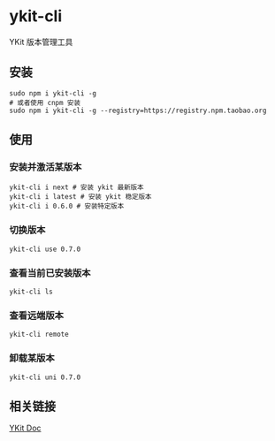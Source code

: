 # ykit-cli

YKit 版本管理工具

## 安装

```shell
sudo npm i ykit-cli -g
# 或者使用 cnpm 安装
sudo npm i ykit-cli -g --registry=https://registry.npm.taobao.org
```

## 使用

### 安装并激活某版本

```shell
ykit-cli i next # 安装 ykit 最新版本
ykit-cli i latest # 安装 ykit 稳定版本
ykit-cli i 0.6.0 # 安装特定版本
```

### 切换版本
```shell
ykit-cli use 0.7.0
```

### 查看当前已安装版本
```shell
ykit-cli ls
```

### 查看远端版本
```shell
ykit-cli remote
```

### 卸载某版本
```shell
ykit-cli uni 0.7.0
```

## 相关链接
[YKit Doc](https://github.com/YMFE/ykit)
